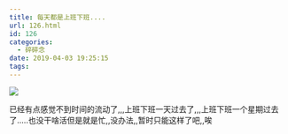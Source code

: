 ```yaml
---
title: 每天都是上班下班....
url: 126.html
id: 126
categories:
  - 碎碎念
date: 2019-04-03 19:25:15
tags:
---
```


![](/img/post/IMG_0309.jpg)

已经有点感觉不到时间的流动了,,,上班下班一天过去了,,,上班下班一个星期过去了.....也没干啥活但是就是忙,,没办法,,暂时只能这样了吧,,唉
